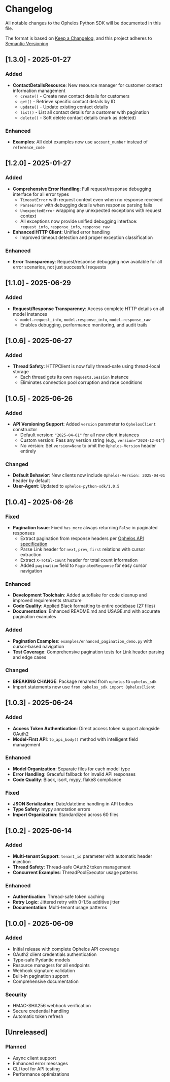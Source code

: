 # Changelog

All notable changes to the Ophelos Python SDK will be documented in this file.

The format is based on [Keep a Changelog](https://keepachangelog.com/en/1.0.0/),
and this project adheres to [Semantic Versioning](https://semver.org/spec/v2.0.0.html).

## [1.3.0] - 2025-01-27

### Added
- **ContactDetailsResource**: New resource manager for customer contact information management
  - `create()` - Create new contact details for customers
  - `get()` - Retrieve specific contact details by ID
  - `update()` - Update existing contact details
  - `list()` - List all contact details for a customer with pagination
  - `delete()` - Soft delete contact details (mark as deleted)

### Enhanced
- **Examples**: All debt examples now use `account_number` instead of `reference_code`

## [1.2.0] - 2025-01-27

### Added
- **Comprehensive Error Handling**: Full request/response debugging interface for all error types
  - `TimeoutError` with request context even when no response received
  - `ParseError` with debugging details when response parsing fails
  - `UnexpectedError` wrapping any unexpected exceptions with request context
  - All exceptions now provide unified debugging interface: `request_info`, `response_info`, `response_raw`
- **Enhanced HTTP Client**: Unified error handling
  - Improved timeout detection and proper exception classification

### Enhanced
- **Error Transparency**: Request/response debugging now available for all error scenarios, not just successful requests

## [1.1.0] - 2025-06-29

### Added
- **Request/Response Transparency**: Access complete HTTP details on all model instances
  - `model.request_info`, `model.response_info`, `model.response_raw`
  - Enables debugging, performance monitoring, and audit trails


## [1.0.6] - 2025-06-27

### Added
- **Thread Safety**: HTTPClient is now fully thread-safe using thread-local storage
  - Each thread gets its own `requests.Session` instance
  - Eliminates connection pool corruption and race conditions

## [1.0.5] - 2025-06-26

### Added
- **API Versioning Support**: Added `version` parameter to `OphelosClient` constructor
  - Default version: `"2025-04-01"` for all new client instances
  - Custom version: Pass any version string (e.g., `version="2024-12-01"`)
  - No version: Set `version=None` to omit the `Ophelos-Version` header entirely

### Changed
- **Default Behavior**: New clients now include `Ophelos-Version: 2025-04-01` header by default
- **User-Agent**: Updated to `ophelos-python-sdk/1.0.5`

## [1.0.4] - 2025-06-26

### Fixed
- **Pagination Issue**: Fixed `has_more` always returning `False` in paginated responses
  - Extract pagination from response headers per [Ophelos API specification](https://ophelos-api.readme.io/reference/pagination)
  - Parse Link header for `next`, `prev`, `first` relations with cursor extraction
  - Extract `X-Total-Count` header for total count information
  - Added `pagination` field to `PaginatedResponse` for easy cursor navigation

### Enhanced
- **Development Toolchain**: Added autoflake for code cleanup and improved requirements structure
- **Code Quality**: Applied Black formatting to entire codebase (27 files)
- **Documentation**: Enhanced README.md and USAGE.md with accurate pagination examples

### Added
- **Pagination Examples**: `examples/enhanced_pagination_demo.py` with cursor-based navigation
- **Test Coverage**: Comprehensive pagination tests for Link header parsing and edge cases

### Changed
- **BREAKING CHANGE**: Package renamed from `ophelos` to `ophelos_sdk`
- Import statements now use `from ophelos_sdk import OphelosClient`

## [1.0.3] - 2025-06-24

### Added
- **Access Token Authentication**: Direct access token support alongside OAuth2
- **Model-First API**: `to_api_body()` method with intelligent field management

### Enhanced
- **Model Organization**: Separate files for each model type
- **Error Handling**: Graceful fallback for invalid API responses
- **Code Quality**: Black, isort, mypy, flake8 compliance

### Fixed
- **JSON Serialization**: Date/datetime handling in API bodies
- **Type Safety**: mypy annotation errors
- **Import Organization**: Standardized across 60 files

## [1.0.2] - 2025-06-14

### Added
- **Multi-tenant Support**: `tenant_id` parameter with automatic header injection
- **Thread Safety**: Thread-safe OAuth2 token management
- **Concurrent Examples**: ThreadPoolExecutor usage patterns

### Enhanced
- **Authentication**: Thread-safe token caching
- **Retry Logic**: Jittered retry with 0-1.5s additive jitter
- **Documentation**: Multi-tenant usage patterns

## [1.0.0] - 2025-06-09

### Added
- Initial release with complete Ophelos API coverage
- OAuth2 client credentials authentication
- Type-safe Pydantic models
- Resource managers for all endpoints
- Webhook signature validation
- Built-in pagination support
- Comprehensive documentation

### Security
- HMAC-SHA256 webhook verification
- Secure credential handling
- Automatic token refresh

## [Unreleased]

### Planned
- Async client support
- Enhanced error messages
- CLI tool for API testing
- Performance optimizations
